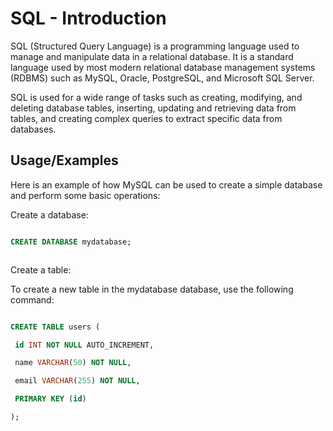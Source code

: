 # SQL - Introduction



SQL (Structured Query Language) is a programming language used to manage and manipulate data in a relational database. It is a standard language used by most modern relational database management systems (RDBMS) such as MySQL, Oracle, PostgreSQL, and Microsoft SQL Server.


SQL is used for a wide range of tasks such as creating, modifying, and deleting database tables, inserting, updating and retrieving data from tables, and creating complex queries to extract specific data from databases.



## Usage/Examples



Here is an example of how MySQL can be used to create a simple database and perform some basic operations:



Create a database:



```sql

CREATE DATABASE mydatabase;



```



Create a table:

To create a new table in the mydatabase database, use the following command:

 

 ```sql

 CREATE TABLE users (

  id INT NOT NULL AUTO_INCREMENT,

  name VARCHAR(50) NOT NULL,

  email VARCHAR(255) NOT NULL,

  PRIMARY KEY (id)

);

```


